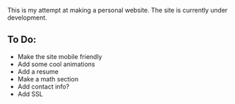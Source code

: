 This is my attempt at making a personal website. The site is currently under development.

## To Do:
- Make the site mobile friendly
- Add some cool animations
- Add a resume
- Make a math section
- Add contact info?
- Add SSL
